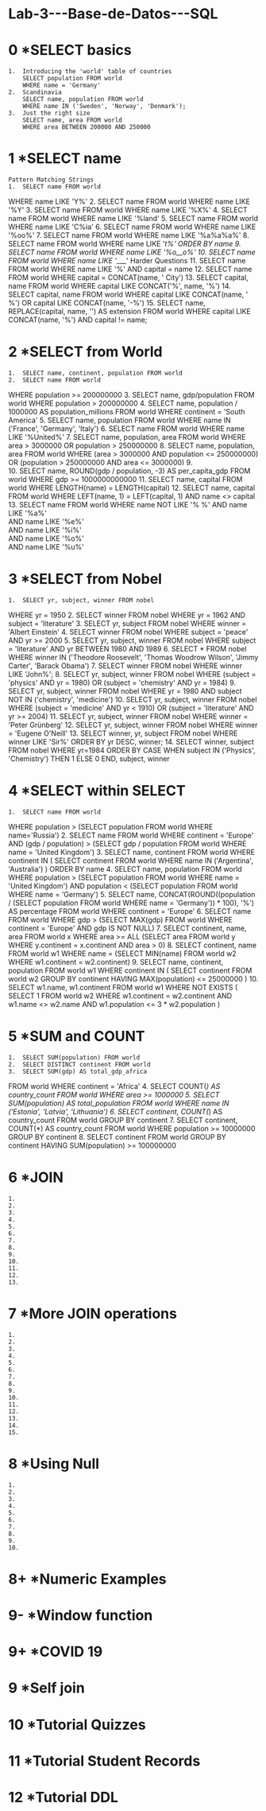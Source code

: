 # Lab-3---Base-de-Datos---SQL

# 0 *SELECT basics
    1.  Introducing the 'world' table of countries
        SELECT population FROM world
        WHERE name = 'Germany'
    2.  Scandinavia
        SELECT name, population FROM world
        WHERE name IN ('Sweden', 'Norway', 'Denmark');
    3.  Just the right size
        SELECT name, area FROM world
        WHERE area BETWEEN 200000 AND 250000
# 1 *SELECT name
    Pattern Matching Strings
    1.  SELECT name FROM world
  WHERE name LIKE 'Y%'
    2.  SELECT name FROM world
  WHERE name LIKE '%Y'
    3.  SELECT name FROM world
  WHERE name LIKE '%X%'
    4.  SELECT name FROM world
  WHERE name LIKE '%land'
    5.  SELECT name FROM world
  WHERE name LIKE 'C%ia'
    6.  SELECT name FROM world
  WHERE name LIKE '%oo%'
    7.  SELECT name FROM world
  WHERE name LIKE '%a%a%a%'
    8.  SELECT name FROM world
 WHERE name LIKE '_t%'
ORDER BY name
    9.  SELECT name FROM world
 WHERE name LIKE '%o__o%'
    10.  SELECT name FROM world
 WHERE name LIKE '____'
    Harder Questions
    11. SELECT name FROM world
 WHERE name LIKE '%' AND capital = name
    12. SELECT name FROM world
WHERE capital = CONCAT(name, ' City')
    13. SELECT capital, name FROM world
WHERE capital LIKE CONCAT('%', name, '%')
    14. SELECT capital, name FROM world
WHERE capital LIKE CONCAT(name, ' %')
   OR capital LIKE CONCAT(name, '-%')
    15. SELECT name, REPLACE(capital, name, '') AS extension
FROM world
WHERE capital LIKE CONCAT(name, '%')
AND capital != name;

# 2 *SELECT from World
    1.  SELECT name, continent, population FROM world
    2.  SELECT name FROM world
WHERE population >= 200000000
    3.  SELECT name, gdp/population FROM world
WHERE population > 200000000
    4.  SELECT name, population / 1000000 AS population_millions
FROM world
WHERE continent = 'South America'
    5.  SELECT name, population FROM world
 WHERE name IN ('France', 'Germany', 'Italy')
    6.  SELECT name FROM world
WHERE name LIKE '%United%'
    7.  SELECT name, population, area FROM world
WHERE area > 3000000 OR population > 250000000
    8.  SELECT name, population, area FROM world
WHERE (area > 3000000 AND population <= 250000000)
   OR (population > 250000000 AND area <= 3000000)
    9.  
    10.  SELECT name, ROUND(gdp / population, -3) AS per_capita_gdp FROM world
WHERE gdp >= 1000000000000
    11.  SELECT name, capital FROM world
 WHERE LENGTH(name) = LENGTH(capital)
    12.  SELECT name, capital FROM world
WHERE LEFT(name, 1) = LEFT(capital, 1)
  AND name <> capital
    13.  SELECT name FROM world
WHERE name NOT LIKE '% %'
  AND name LIKE '%a%'    
  AND name LIKE '%e%'      
  AND name LIKE '%i%'     
  AND name LIKE '%o%'      
  AND name LIKE '%u%' 
# 3 *SELECT from Nobel
    1.  SELECT yr, subject, winner FROM nobel
 WHERE yr = 1950
    2.  SELECT winner FROM nobel
 WHERE yr = 1962 AND subject = 'literature'
    3.  SELECT yr, subject FROM nobel
WHERE winner = 'Albert Einstein'
    4.  SELECT winner FROM nobel
WHERE subject = 'peace' AND yr >= 2000
    5.  SELECT yr, subject, winner FROM nobel
WHERE subject = 'literature' AND yr BETWEEN 1980 AND 1989
    6.  SELECT * FROM nobel
 WHERE winner IN ('Theodore Roosevelt',
                  'Thomas Woodrow Wilson',
                  'Jimmy Carter', 'Barack Obama')
    7.  SELECT winner FROM nobel
WHERE winner LIKE 'John%';
    8.  SELECT yr, subject, winner FROM nobel
WHERE (subject = 'physics' AND yr = 1980)
   OR (subject = 'chemistry' AND yr = 1984)
    9.  SELECT yr, subject, winner FROM nobel
WHERE yr = 1980
  AND subject NOT IN ('chemistry', 'medicine')
    10.  SELECT yr, subject, winner FROM nobel
WHERE (subject = 'medicine' AND yr < 1910)
   OR (subject = 'literature' AND yr >= 2004)
    11.  SELECT yr, subject, winner FROM nobel
WHERE winner = 'Peter Grünberg'
    12.  SELECT yr, subject, winner FROM nobel
WHERE winner = 'Eugene O\'Neill'
    13.  SELECT winner, yr, subject FROM nobel
WHERE winner LIKE 'Sir%'
ORDER BY yr DESC, winner;
    14.  SELECT winner, subject FROM nobel WHERE yr=1984
 ORDER BY  CASE WHEN subject IN ('Physics', 'Chemistry') THEN 1 ELSE 0 END, subject, winner

# 4 *SELECT within SELECT
    1.  SELECT name FROM world
  WHERE population >
     (SELECT population FROM world
      WHERE name='Russia')
    2.  SELECT name FROM world WHERE continent = 'Europe'
  AND (gdp / population) > (SELECT gdp / population FROM world WHERE name = 'United Kingdom')
    3.  SELECT name, continent
FROM world
WHERE continent IN (
    SELECT continent
    FROM world
    WHERE name IN ('Argentina', 'Australia')
)
ORDER BY name
    4.  SELECT name, population FROM world
WHERE population > (SELECT population FROM world WHERE name = 'United Kingdom')
  AND population < (SELECT population FROM world WHERE name = 'Germany')
    5.  SELECT name, CONCAT(ROUND((population / (SELECT population FROM world WHERE name = 'Germany')) * 100), '%') AS percentage
FROM world WHERE continent = 'Europe'
    6.  SELECT name FROM world
WHERE gdp > (SELECT MAX(gdp) FROM world WHERE continent = 'Europe' AND gdp IS NOT NULL)
    7.  SELECT continent, name, area
FROM world x
WHERE area >= ALL
    (SELECT area
     FROM world y
     WHERE y.continent = x.continent
       AND area > 0)
    8.  SELECT continent, name FROM world w1
WHERE name = (SELECT MIN(name) FROM world w2 WHERE w1.continent = w2.continent)
    9.  SELECT name, continent, population
FROM world w1
WHERE continent IN (
    SELECT continent
    FROM world w2
    GROUP BY continent
    HAVING MAX(population) <= 25000000
)
    10.   SELECT w1.name, w1.continent
FROM world w1
WHERE NOT EXISTS (
    SELECT 1
    FROM world w2
    WHERE w1.continent = w2.continent
      AND w1.name <> w2.name
      AND w1.population <= 3 * w2.population
)

# 5 *SUM and COUNT
    1.  SELECT SUM(population) FROM world
    2.  SELECT DISTINCT continent FROM world
    3.  SELECT SUM(gdp) AS total_gdp_africa
FROM world
WHERE continent = 'Africa'
    4.  SELECT COUNT(*) AS country_count
FROM world
WHERE area >= 1000000
    5.  SELECT SUM(population) AS total_population
FROM world
WHERE name IN ('Estonia', 'Latvia', 'Lithuania')
    6.  SELECT continent, COUNT(*) AS country_count
FROM world GROUP BY continent
    7.  SELECT continent, COUNT(*) AS country_count FROM world
WHERE population >= 10000000 GROUP BY continent
    8.  SELECT continent FROM world GROUP BY continent
HAVING SUM(population) >= 100000000

# 6 *JOIN
    1.  
    2.  
    3.  
    4.  
    5.  
    6.  
    7.  
    8.  
    9.  
    10.  
    11.  
    12.  
    13.  
# 7 *More JOIN operations
    1.  
    2.  
    3.  
    4.  
    5.  
    6.  
    7.  
    8.  
    9.  
    10.  
    11.  
    12.  
    13.  
    14.  
    15.  
# 8 *Using Null
    1.  
    2.  
    3.  
    4.  
    5.  
    6.  
    7.  
    8.  
    9.  
    10.  
# 8+ *Numeric Examples

# 9- *Window function

# 9+ *COVID 19

# 9 *Self join

# 10 *Tutorial Quizzes

# 11 *Tutorial Student Records

# 12 *Tutorial DDL
